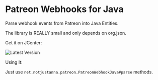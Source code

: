 # Patreon Webhooks for Java
Parse webhook events from Patreon into Java Entities.

The library is REALLY small and only depends on org.json.

Get it on JCenter:

![Latest Version](https://api.bintray.com/packages/notjustanna/maven/patreon-webhooks-java/images/download.svg)

Using It:

Just use ``net.notjustanna.patreon.PatreonWebhookJava#parse`` methods.

